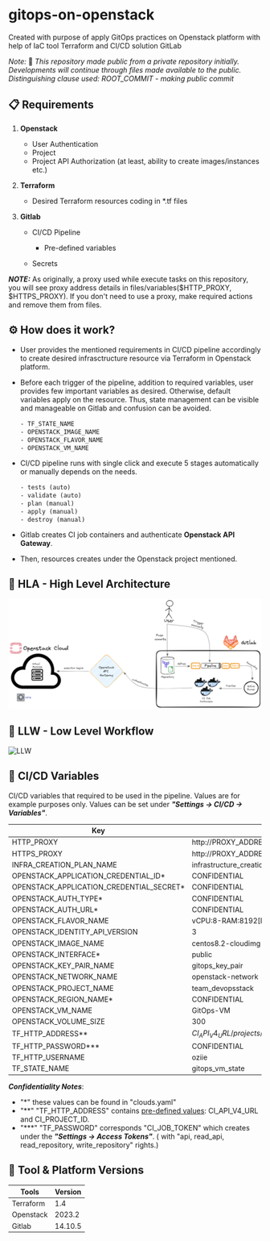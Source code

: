 # gitops-on-openstack
Created with purpose of apply GitOps practices on Openstack platform with help of IaC tool Terraform and CI/CD solution GitLab

*Note:* 📢 *This repository made public from a private repository initially. Developments will continue through files made available to the public.*
*Distinguishing clause used: ROOT_COMMIT - making public commit*

## 📋 Requirements

1. **Openstack**
    
    - User Authentication
    - Project
    - Project API Authorization (at least, ability to create images/instances etc.)

2. **Terraform**

    - Desired Terraform resources coding in *.tf files

3. **Gitlab**

    - CI/CD Pipeline

        - Pre-defined variables

    - Secrets

***NOTE:*** As originally, a proxy used while execute tasks on this repository, you will see proxy address details in files/variables($HTTP_PROXY, $HTTPS_PROXY). If you don't need to use a proxy, make required actions and remove them from files.


## ⚙️ How does it work?

- User provides the mentioned requirements in CI/CD pipeline accordingly to create desired infrasctructure resource via Terraform in Openstack platform.

- Before each trigger of the pipeline, addition to required variables, user provides few important variables as desired. Otherwise, default variables apply on the resource. Thus, state management can be visible and manageable on Gitlab and confusion can be avoided.

    ```` 
    - TF_STATE_NAME
    - OPENSTACK_IMAGE_NAME
    - OPENSTACK_FLAVOR_NAME
    - OPENSTACK_VM_NAME
    ````
- CI/CD pipeline runs with single click and execute 5 stages automatically or manually depends on the needs.

    ```` 
    - tests (auto)
    - validate (auto)
    - plan (manual)
    - apply (manual)
    - destroy (manual)
    ````

- Gitlab creates CI job containers and authenticate **Openstack API Gateway**.

- Then, resources creates under the Openstack project mentioned.


## 🔭 HLA - High Level Architecture

![HLA](./img/High_Level_Architecture_v3.png)


## 🧐 LLW - Low Level Workflow

![LLW](./img/Low_Level_Workflow_v5.png)


## 🧮 CI/CD Variables

CI/CD variables that required to be used in the pipeline. Values are for example purposes only.
Values can be set under ***"Settings -> CI/CD -> Variables"***.

| Key | Value | Protected | Masked |
| ----- | ----- | ----- | ----- |
| HTTP_PROXY | http://PROXY_ADDRESS | no | yes |
| HTTPS_PROXY | http://PROXY_ADDRESS| no | yes |
| INFRA_CREATION_PLAN_NAME | infrastructure_creation_plan | no | no |
| OPENSTACK_APPLICATION_CREDENTIAL_ID* | CONFIDENTIAL | yes | yes |
| OPENSTACK_APPLICATION_CREDENTIAL_SECRET* | CONFIDENTIAL | yes | yes |
| OPENSTACK_AUTH_TYPE* | CONFIDENTIAL | yes | yes |
| OPENSTACK_AUTH_URL* | CONFIDENTIAL | yes | yes |
| OPENSTACK_FLAVOR_NAME | vCPU:8-RAM:8192[MB]-Disk:320[GB] | no | no |
| OPENSTACK_IDENTITY_API_VERSION | 3 | no | no |
| OPENSTACK_IMAGE_NAME | centos8.2-cloudimg | no | no |
| OPENSTACK_INTERFACE* | public | yes | no |
| OPENSTACK_KEY_PAIR_NAME | gitops_key_pair | no | no |
| OPENSTACK_NETWORK_NAME | openstack-network | no | no |
| OPENSTACK_PROJECT_NAME | team_devopsstack | no | yes |
| OPENSTACK_REGION_NAME* | CONFIDENTIAL | yes | yes |
| OPENSTACK_VM_NAME | GitOps-VM | no | no |
| OPENSTACK_VOLUME_SIZE | 300 | no | no |
| TF_HTTP_ADDRESS** | $CI_API_V4_URL/projects/$CI_PROJECT_ID/terraform/state/$TF_STATE_NAME | no | no |
| TF_HTTP_PASSWORD*** | CONFIDENTIAL | yes | yes |
| TF_HTTP_USERNAME | oziie | no | no |
| TF_STATE_NAME | gitops_vm_state | no | no |


***Confidentiality Notes***:

- "*" these values can be found in "clouds.yaml"
- "**" "TF_HTTP_ADDRESS" contains [pre-defined values](https://docs.gitlab.com/ee/ci/variables/predefined_variables.html): CI_API_V4_URL and CI_PROJECT_ID.
- "***" "TF_PASSWORD" corresponds "CI_JOB_TOKEN" which creates under the ***"Settings -> Access Tokens"***. ( with "api, read_api, read_repository, write_repository" rights.)

## 🧰 Tool & Platform Versions

| Tools | Version |
| ----- | ------- |
| Terraform  | 1.4 |
| Openstack | 2023.2 |
| Gitlab  | 14.10.5 |